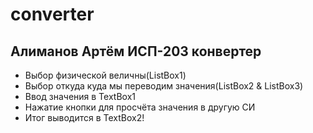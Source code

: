 # converter
## Алиманов Артём ИСП-203 конвертер
- Выбор физической величны(ListBox1)
- Выбор откуда куда мы переводим значения(ListBox2 & ListBox3)
- Ввод значения в TextBox1
- Нажатие кнопки для просчёта значения в другую СИ
- Итог выводится в TextBox2!
